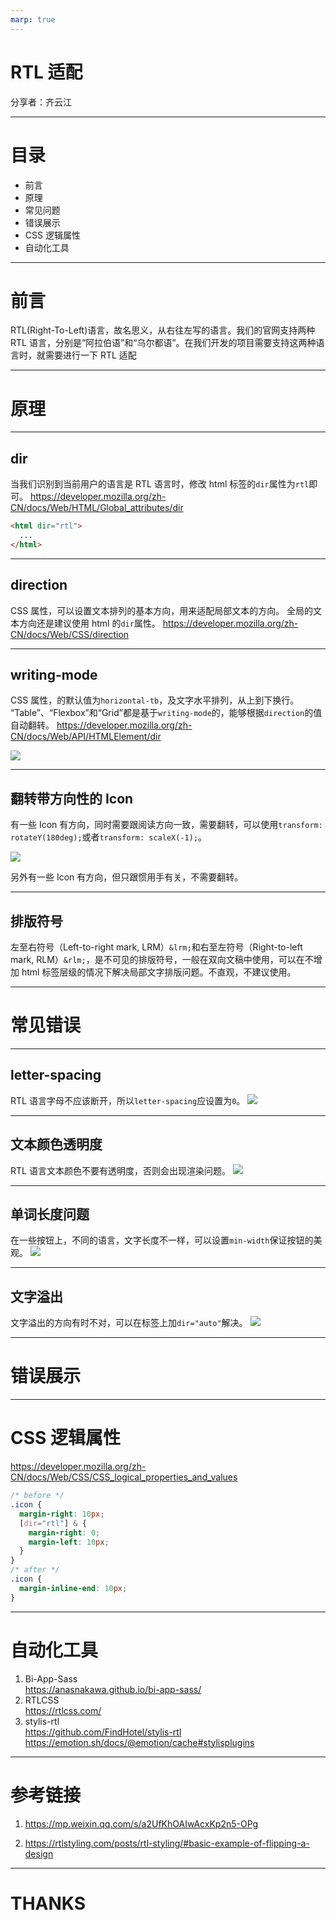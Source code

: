 ```yaml
---
marp: true
---
```


# RTL 适配

分享者：齐云江

---

# 目录

- 前言
- 原理
- 常见问题
- 错误展示
- CSS 逻辑属性
- 自动化工具

---

# 前言

RTL(Right-To-Left)语言，故名思义，从右往左写的语言。我们的官网支持两种 RTL 语言，分别是“阿拉伯语”和“乌尔都语”。在我们开发的项目需要支持这两种语言时，就需要进行一下 RTL 适配

---

# 原理

---

## dir

当我们识别到当前用户的语言是 RTL 语言时，修改 html 标签的`dir`属性为`rtl`即可。
https://developer.mozilla.org/zh-CN/docs/Web/HTML/Global_attributes/dir

```html
<html dir="rtl">
  ...
</html>
```

---

## direction

CSS 属性，可以设置文本排列的基本方向，用来适配局部文本的方向。
全局的文本方向还是建议使用 html 的`dir`属性。
https://developer.mozilla.org/zh-CN/docs/Web/CSS/direction

---

## writing-mode

CSS 属性，的默认值为`horizontal-tb`，及文字水平排列，从上到下换行。
“Table”、“Flexbox”和“Grid”都是基于`writing-mode`的，能够根据`direction`的值自动翻转。
https://developer.mozilla.org/zh-CN/docs/Web/API/HTMLElement/dir

![](2.jpg)

---

## 翻转带方向性的 Icon

有一些 Icon 有方向，同时需要跟阅读方向一致，需要翻转，可以使用`transform: rotateY(180deg);`或者`transform: scaleX(-1);`。

![](8.png)

另外有一些 Icon 有方向，但只跟惯用手有关，不需要翻转。

---

## 排版符号

左至右符号（Left-to-right mark, LRM）`&lrm;`和右至左符号（Right-to-left mark, RLM）`&rlm;`，是不可见的排版符号，一般在双向文稿中使用，可以在不增加 html 标签层级的情况下解决局部文字排版问题。不直观，不建议使用。

---

# 常见错误

---

## letter-spacing

RTL 语言字母不应该断开，所以`letter-spacing`应设置为`0`。
![](3.jpeg)

---

## 文本颜色透明度

RTL 语言文本颜色不要有透明度，否则会出现渲染问题。
![](5.png)

---

## 单词长度问题

在一些按钮上，不同的语言，文字长度不一样，可以设置`min-width`保证按钮的美观。
![](6.png)

---

## 文字溢出

文字溢出的方向有时不对，可以在标签上加`dir="auto"`解决。
![](7.png)

---

# 错误展示

---

# CSS 逻辑属性

https://developer.mozilla.org/zh-CN/docs/Web/CSS/CSS_logical_properties_and_values

```css
/* before */
.icon {
  margin-right: 10px;
  [dir="rtl"] & {
    margin-right: 0;
    margin-left: 10px;
  }
}
/* after */
.icon {
  margin-inline-end: 10px;
}
```

---

# 自动化工具

1. Bi-App-Sass  
   https://anasnakawa.github.io/bi-app-sass/
2. RTLCSS  
   https://rtlcss.com/
3. stylis-rtl  
   https://github.com/FindHotel/stylis-rtl
   https://emotion.sh/docs/@emotion/cache#stylisplugins

---

# 参考链接

1. https://mp.weixin.qq.com/s/a2UfKhOAIwAcxKp2n5-OPg

2. https://rtlstyling.com/posts/rtl-styling/#basic-example-of-flipping-a-design

---

# THANKS
